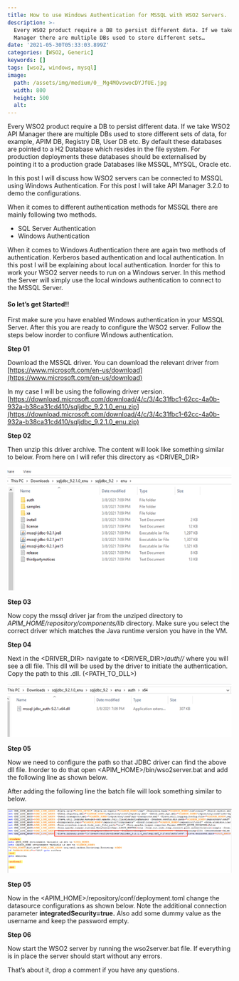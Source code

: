 ```yaml
---
title: How to use Windows Authentication for MSSQL with WSO2 Servers.
description: >-
  Every WSO2 product require a DB to persist different data. If we take WSO2 API
  Manager there are multiple DBs used to store different sets…
date: '2021-05-30T05:33:03.899Z'
categories: [WSO2, Generic]
keywords: []
tags: [wso2, windows, mysql]
image:
  path: /assets/img/medium/0__Mg4MOvswocDYJfUE.jpg
  width: 800
  height: 500
  alt:
---
```

Every WSO2 product require a DB to persist different data. If we take WSO2 API Manager there are multiple DBs used to store different sets of data, for example, APIM DB, Registry DB, User DB etc. By default these databases are pointed to a H2 Database which resides in the file system. For production deployments these databases should be externalised by pointing it to a production grade Databases like MSSQL, MYSQL, Oracle etc.

In this post I will discuss how WSO2 servers can be connected to MSSQL using Windows Authentication. For this post I will take API Manager 3.2.0 to demo the configurations.

When it comes to different authentication methods for MSSQL there are mainly following two methods.

*   SQL Server Authentication
*   Windows Authentication

When it comes to Windows Authentication there are again two methods of authentication. Kerberos based authentication and local authentication. In this post I will be explaining about local authentication. Inorder for this to work your WSO2 server needs to run on a Windows server. In this method the Server will simply use the local windows authentication to connect to the MSSQL Server.

#### So let’s get Started!!

First make sure you have enabled Windows authentication in your MSSQL Server. After this you are ready to configure the WSO2 server. Follow the steps below inorder to confiure Windows authentication.

**Step 01**

Download the MSSQL driver. You can download the relevant driver from [https://www.microsoft.com/en-us/download](https://www.microsoft.com/en-us/download)

In my case I will be using the following driver version. [https://download.microsoft.com/download/4/c/3/4c31fbc1-62cc-4a0b-932a-b38ca31cd410/sqljdbc_9.2.1.0_enu.zip](https://download.microsoft.com/download/4/c/3/4c31fbc1-62cc-4a0b-932a-b38ca31cd410/sqljdbc_9.2.1.0_enu.zip)

**Step 02**

Then unzip this driver archive. The content will look like something similar to below. From here on I will refer this directory as <DRIVER_DIR>

![](/assets/img/medium/1__FkQaV286HdeodQnuiY5cYw.png)

**Step 03**

Now copy the mssql driver jar from the unziped directory to _APIM_HOME/repository/components/lib_ directory. Make sure you select the correct driver which matches the Java runtime version you have in the VM.

**Step 04**

Next in the <DRIVER_DIR> navigate to <DRIVER_DIR>/_auth/<Architecture>/_ where you will see a dll file. This dll will be used by the driver to initiate the authentication. Copy the path to this .dll. (<PATH_TO_DLL>)

![](/assets/img/medium/1__Tu1g__NOci__oGPJuQ1ZYWag.png)

**Step 05**

Now we need to configure the path so that JDBC driver can find the above dll file. Inorder to do that open <APIM_HOME>/bin/wso2server.bat and add the following line as shown below.

After adding the following line the batch file will look something similar to below.

![](/assets/img/medium/1__cCWY__IJsROrEBMEIl3zgSA.png)

**Step 05**

Now in the <APIM_HOME>/repository/conf/deployment.toml change the datasource configurations as shown below. Note the additional connection parameter **integratedSecurity=true.** Also add some dummy value as the username and keep the password empty.

**Step 06**

Now start the WSO2 server by running the wso2server.bat file. If everything is in place the server should start without any errors.

That’s about it, drop a comment if you have any questions.